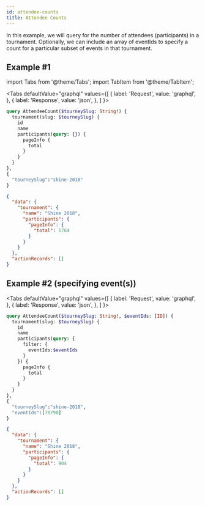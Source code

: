 ```yaml
---
id: attendee-counts
title: Attendee Counts
---
```


In this example, we will query for the number of attendees (participants) in a tournament.
Optionally, we can include an array of eventIds to specify a count for a particular subset of events
in that tournament.

## Example #1

import Tabs from '@theme/Tabs';
import TabItem from '@theme/TabItem';

<Tabs
defaultValue="graphql"
values={[
{ label: 'Request', value: 'graphql', },
{ label: 'Response', value: 'json', },
]
}>
<TabItem value="graphql">

```graphql
query AttendeeCount($tourneySlug: String!) {
  tournament(slug: $tourneySlug) {
  	id
    name
    participants(query: {}) {
      pageInfo {
        total
      }
    }
  }
},
{
  "tourneySlug":"shine-2018"
}
```

</TabItem>

<TabItem value="json">

```json
{
  "data": {
    "tournament": {
      "name": "Shine 2018",
      "participants": {
        "pageInfo": {
          "total": 1764
        }
      }
    }
  },
  "actionRecords": []
}
```

</TabItem>
</Tabs>

## Example #2 (specifying event(s))

<Tabs
defaultValue="graphql"
values={[
{ label: 'Request', value: 'graphql', },
{ label: 'Response', value: 'json', },
]
}>
<TabItem value="graphql">

```graphql
query AttendeeCount($tourneySlug: String!, $eventIds: [ID]) {
  tournament(slug: $tourneySlug) {
  	id
    name
    participants(query: {
      filter: {
        eventIds:$eventIds
      }
    }) {
      pageInfo {
        total
      }
    }
  }
},
{
  "tourneySlug":"shine-2018",
  "eventIds":[78790]
}
```

</TabItem>

<TabItem value="json">

```json
{
  "data": {
    "tournament": {
      "name": "Shine 2018",
      "participants": {
        "pageInfo": {
          "total": 904
        }
      }
    }
  },
  "actionRecords": []
}
```

</TabItem>
</Tabs>
